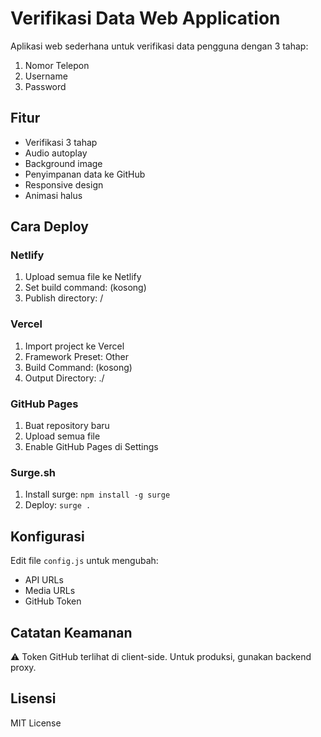 # Verifikasi Data Web Application

Aplikasi web sederhana untuk verifikasi data pengguna dengan 3 tahap:
1. Nomor Telepon
2. Username  
3. Password

## Fitur
- Verifikasi 3 tahap
- Audio autoplay
- Background image
- Penyimpanan data ke GitHub
- Responsive design
- Animasi halus

## Cara Deploy

### Netlify
1. Upload semua file ke Netlify
2. Set build command: (kosong)
3. Publish directory: /

### Vercel
1. Import project ke Vercel
2. Framework Preset: Other
3. Build Command: (kosong)
4. Output Directory: ./

### GitHub Pages
1. Buat repository baru
2. Upload semua file
3. Enable GitHub Pages di Settings

### Surge.sh
1. Install surge: `npm install -g surge`
2. Deploy: `surge .`

## Konfigurasi
Edit file `config.js` untuk mengubah:
- API URLs
- Media URLs
- GitHub Token

## Catatan Keamanan
⚠️ Token GitHub terlihat di client-side. Untuk produksi, gunakan backend proxy.

## Lisensi
MIT License
